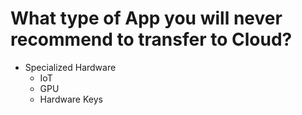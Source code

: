 # What type of App you will never recommend to transfer to Cloud?

- Specialized Hardware
  - IoT
  - GPU
  - Hardware Keys
